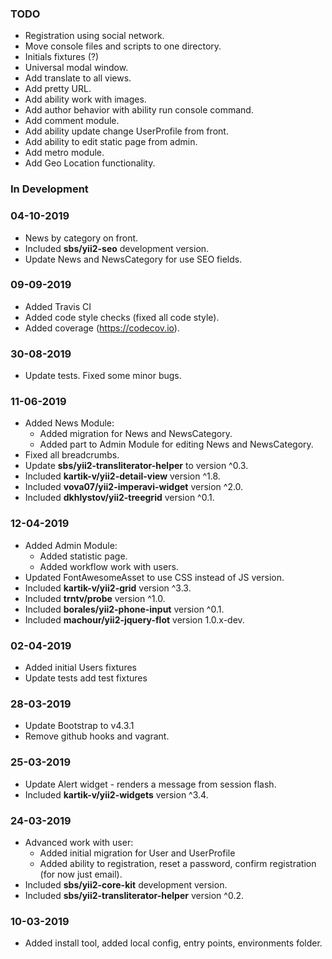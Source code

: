 ### TODO 
* Registration using social network.
* Move console files and scripts to one directory.
* Initials fixtures (?)
* Universal modal window.
* Add translate to all views.
* Add pretty URL.
* Add ability work with images.
* Add author behavior with ability run console command.
* Add comment module.
* Add ability update change UserProfile from front.
* Add ability to edit static page from admin.
* Add metro module.
* Add Geo Location functionality.

### In Development

### 04-10-2019
* News by category on front.
* Included **sbs/yii2-seo** development version.
* Update News and NewsCategory for use SEO fields.

### 09-09-2019
* Added Travis CI 
* Added code style checks (fixed all code style).
* Added coverage (https://codecov.io).

### 30-08-2019
* Update tests. Fixed some minor bugs.

### 11-06-2019
* Added News Module:
    * Added migration for News and NewsCategory.
    * Added part to Admin Module for editing News and NewsCategory.
* Fixed all breadcrumbs.
* Update **sbs/yii2-transliterator-helper** to version ^0.3.
* Included **kartik-v/yii2-detail-view** version ^1.8.
* Included **vova07/yii2-imperavi-widget** version ^2.0.
* Included **dkhlystov/yii2-treegrid** version ^0.1.

### 12-04-2019
* Added Admin Module:
    * Added statistic page. 
    * Added workflow work with users.
* Updated FontAwesomeAsset to use CSS instead of JS version.
* Included **kartik-v/yii2-grid** version ^3.3.
* Included **trntv/probe** version ^1.0.
* Included **borales/yii2-phone-input** version ^0.1.
* Included **machour/yii2-jquery-flot** version 1.0.x-dev.

### 02-04-2019
* Added initial Users fixtures
* Update tests add test fixtures

### 28-03-2019
* Update Bootstrap to v4.3.1
* Remove github hooks and vagrant. 

### 25-03-2019
* Update Alert widget - renders a message from session flash.
* Included **kartik-v/yii2-widgets** version ^3.4.

### 24-03-2019
* Advanced work with user:
    * Added initial migration for User and UserProfile
    * Added ability to registration, reset a password, confirm registration (for now just email).
* Included **sbs/yii2-core-kit** development version.
* Included **sbs/yii2-transliterator-helper** version ^0.2.

### 10-03-2019
* Added install tool, added local config, entry points, environments folder. 
